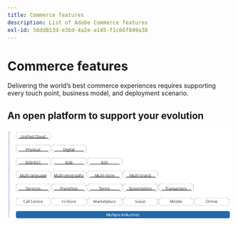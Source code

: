 ```yaml
---
title: Commerce features
description: List of Adobe Commerce features
exl-id: 58dd813d-e3bd-4a2e-a145-f1c66f849a38
---
```

# Commerce features

Delivering the world’s best commerce experiences requires supporting every touch point, business model, and deployment scenario.

## An open platform to support your evolution

![The value of commerce technology](../../assets/playbooks/commerce-features.png)
